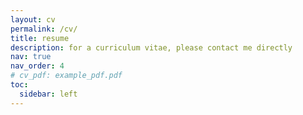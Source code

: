 ```yaml
---
layout: cv
permalink: /cv/
title: resume
description: for a curriculum vitae, please contact me directly
nav: true
nav_order: 4
# cv_pdf: example_pdf.pdf
toc:
  sidebar: left
---
```

